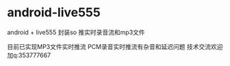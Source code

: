 # android-live555
android + live555 封装so 推实时录音流和mp3文件


目前已实现MP3文件实时推流
PCM录音实时推流有杂音和延迟问题   技术交流欢迎加q:353777667

